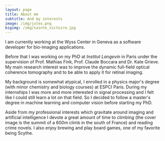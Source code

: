 ```yaml
---
layout: page
title: About me
subtitle: And my interests
image: /img/jules.png
bigimg: /img/sainte_victoire.jpg
---
```


I am currently working at the Wyss Center in Geneva as a software developer for bio-imaging applications.

Before that I was working on my PhD at *Institut Langevin* in Paris under the supervision of Prof. Mathias Fink, Prof. Claude Boccara and Dr. Kate Grieve. My main research interest was to improve the dynamic full-field optical coherence tomography and to be able to apply it for retinal imaging.

My background is somewhat atypical, I enrolled in a physics major's degree (with minor chemistry and biology courses) at ESPCI Paris. During my internships I was more and more interested in signal processing and I felt like I could still learn a lot on that field. So I decided to follow a master's degree in machine learning and computer vision before starting my PhD.

Aside from my professional interests which gravitate around imaging and artificial intelligence I devote a great amount of time to climbing (the cover image is the summit of a 600m climb in the south of France) and reading crime novels. I also enjoy brewing and play board games, one of my favorite being Scythe.
